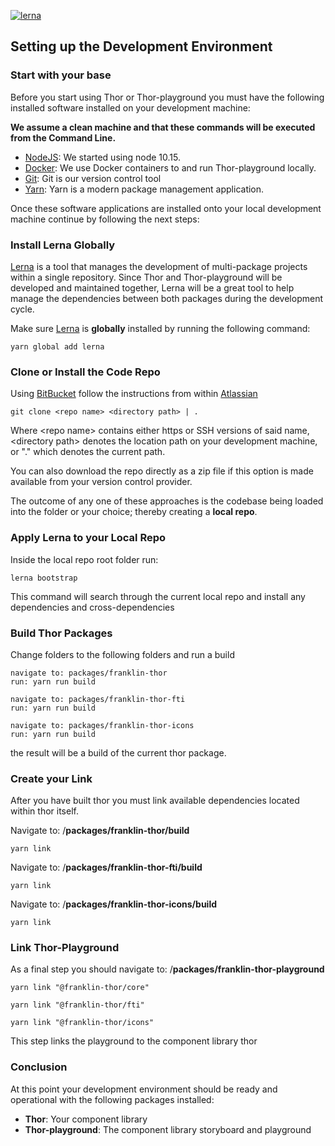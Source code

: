 [![lerna](https://img.shields.io/badge/maintained%20with-lerna-cc00ff.svg)](https://lerna.js.org/)

## Setting up the Development Environment

### Start with your base

Before you start using Thor or Thor-playground you must have the following installed software installed on your development machine:

**We assume a clean machine and that these commands will be executed from the Command Line.**

* [NodeJS](https://nodejs.org/en/): We started using node 10.15. 
* [Docker](https://www.docker.com/products/docker-desktop): We use Docker containers to  and run Thor-playground locally.
* [Git](https://git-scm.com/downloads): Git is our version control tool
* [Yarn](https://yarnpkg.com/en/docs/install#mac-stable): Yarn is a modern package management application.

Once these software applications are installed onto your local development machine continue by following the next steps:

### Install Lerna Globally

[Lerna](https://lerna.js.org/) is a tool that manages the development of multi-package projects within a single repository. Since Thor and Thor-playground will be developed and maintained together, Lerna will be a great tool to help manage the dependencies between both packages during the development cycle.

Make sure [Lerna](https://lerna.js.org/) is **globally** installed by running the following command:

```text
yarn global add lerna
```

### Clone or Install the Code Repo

Using [BitBucket](https://confluence.atlassian.com/bitbucket/clone-a-repository-223217891.html) follow the instructions from within [Atlassian](https://confluence.atlassian.com/bitbucket/clone-a-repository-223217891.html)

```text
git clone <repo name> <directory path> | .
```

Where &lt;repo name&gt; contains either https or SSH versions of said name, &lt;directory path&gt; denotes the location path on your development machine, or "." which denotes the current path.

You can also download the repo directly as a zip file if this option is made available from your version control provider.

The outcome of any one of these approaches is the codebase being loaded into the folder or your choice; thereby creating a **local repo**.

### Apply Lerna to your Local Repo

Inside the local repo root folder run:

```text
lerna bootstrap
```

This command will search through the current local repo and install any dependencies and cross-dependencies

### Build Thor Packages

Change folders to the following folders and run a build

```text
navigate to: packages/franklin-thor
run: yarn run build
```

```text
navigate to: packages/franklin-thor-fti
run: yarn run build
```

```text
navigate to: packages/franklin-thor-icons
run: yarn run build
```

the result will be a build of the current thor package.

### Create your Link

After you have built thor you must link available dependencies located within thor itself. 

Navigate to: /**packages/franklin-thor/build**

```text
yarn link
```

Navigate to: /**packages/franklin-thor-fti/build**

```text
yarn link
```

Navigate to: /**packages/franklin-thor-icons/build**

```text
yarn link
```

### Link Thor-Playground

As a final step you should navigate to: /**packages/franklin-thor-playground**

```text
yarn link "@franklin-thor/core"
```

```text
yarn link "@franklin-thor/fti"
```

```text
yarn link "@franklin-thor/icons"
```

This step links the playground to the component library thor

### Conclusion

At this point your development environment should be ready and operational with the following packages installed:

* **Thor**: Your component library 
* **Thor-playground**: The component library storyboard and playground
